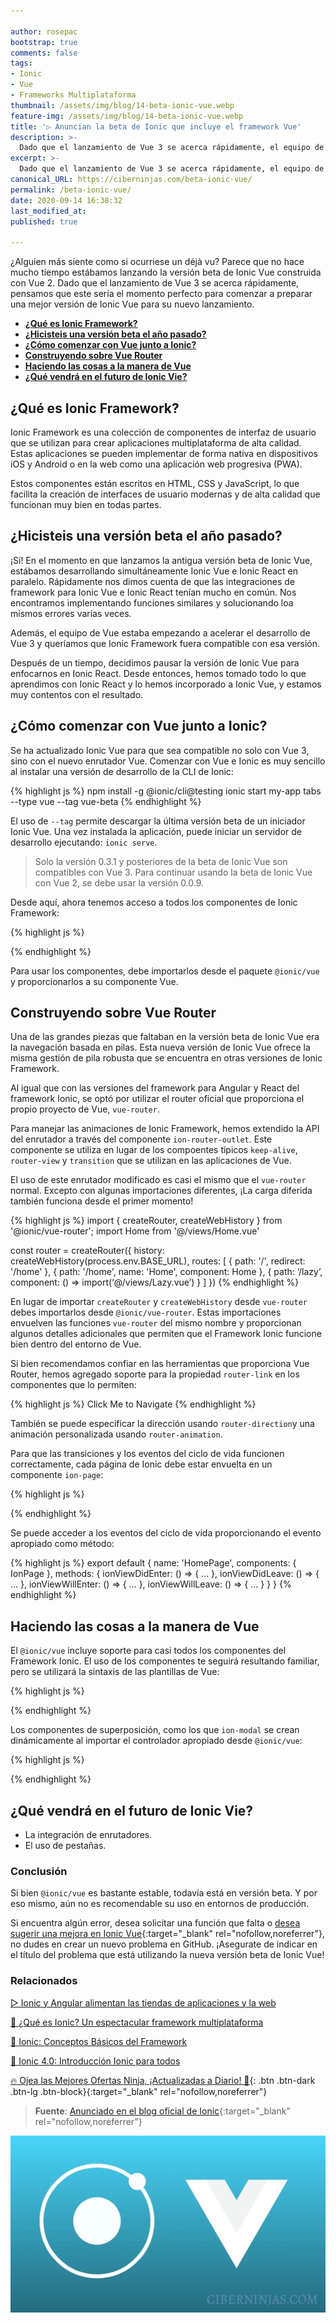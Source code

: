 ```yaml
---

author: rosepac
bootstrap: true
comments: false
tags:
- Ionic
- Vue
- Frameworks Multiplataforma
thumbnail: /assets/img/blog/14-beta-ionic-vue.webp
feature-img: /assets/img/blog/14-beta-ionic-vue.webp
title: '▷ Anuncian la beta de Ionic que incluye el framework Vue'
description: >-
  Dado que el lanzamiento de Vue 3 se acerca rápidamente, el equipo de Ionic que este sería el momento perfecto para comenzar a preparar Ionic Vue para su lanzamiento.
excerpt: >-
  Dado que el lanzamiento de Vue 3 se acerca rápidamente, el equipo de Ionic que este sería el momento perfecto para comenzar a preparar Ionic Vue para su lanzamiento.
canonical_URL: https://ciberninjas.com/beta-ionic-vue/
permalink: /beta-ionic-vue/
date: 2020-09-14 16:38:32
last_modified_at: 
published: true

---
```


¿Alguien más siente como si ocurriese un déjà vu? Parece que no hace mucho tiempo estábamos lanzando la versión beta de Ionic Vue construida con Vue 2. Dado que el lanzamiento de Vue 3 se acerca rápidamente, pensamos que este sería el momento perfecto para comenzar a preparar una mejor versión de Ionic Vue para su nuevo lanzamiento.

- [**¿Qué es Ionic Framework?**](#qué-es-ionic-framework)
- [**¿Hicisteis una versión beta el año pasado?**](#hicisteis-una-versión-beta-el-año-pasado)
- [**¿Cómo comenzar con Vue junto a Ionic?**](#cómo-comenzar-con-vue-junto-a-ionic)
- [**Construyendo sobre Vue Router**](#construyendo-sobre-vue-router)
- [**Haciendo las cosas a la manera de Vue**](#haciendo-las-cosas-a-la-manera-de-vue)
- [**¿Qué vendrá en el futuro de Ionic Vie?**](#qué-vendrá-en-el-futuro-de-ionic-vie)

## **¿Qué es Ionic Framework?**

Ionic Framework es una colección de componentes de interfaz de usuario que se utilizan para crear aplicaciones multiplataforma de alta calidad. Estas aplicaciones se pueden implementar de forma nativa en dispositivos iOS y Android o en la web como una aplicación web progresiva (PWA).

Estos componentes están escritos en HTML, CSS y JavaScript, lo que facilita la creación de interfaces de usuario modernas y de alta calidad que funcionan muy bien en todas partes.

## **¿Hicisteis una versión beta el año pasado?**

¡Sí! En el momento en que lanzamos la antigua versión beta de Ionic Vue, estábamos desarrollando simultáneamente Ionic Vue e Ionic React en paralelo. Rápidamente nos dimos cuenta de que las integraciones de framework para Ionic Vue e Ionic React tenían mucho en común. Nos encontramos implementando funciones similares y solucionando loa mismos errores varias veces.

Además, el equipo de Vue estaba empezando a acelerar el desarrollo de Vue 3 y queríamos que Ionic Framework fuera compatible con esa versión.

Después de un tiempo, decidimos pausar la versión de Ionic Vue para enfocarnos en Ionic React. Desde entonces, hemos tomado todo lo que aprendimos con Ionic React y lo hemos incorporado a Ionic Vue, y estamos muy contentos con el resultado.

## **¿Cómo comenzar con Vue junto a Ionic?**

Se ha actualizado Ionic Vue para que sea compatible no solo con Vue 3, sino con el nuevo enrutador Vue. Comenzar con Vue e Ionic es muy sencillo al instalar una versión de desarrollo de la CLI de Ionic:

{% highlight js %}
npm install -g @ionic/cli@testing
ionic start my-app tabs --type vue --tag vue-beta
{% endhighlight %}

El uso de `--tag` permite descargar la última versión beta de un iniciador Ionic Vue. Una vez instalada la aplicación, puede iniciar un servidor de desarrollo ejecutando: `ionic serve`.

> Solo la versión 0.3.1 y posteriores de la beta de Ionic Vue son compatibles con Vue 3. Para continuar usando la beta de Ionic Vue con Vue 2, se debe usar la versión 0.0.9.

Desde aquí, ahora tenemos acceso a todos los componentes de Ionic Framework:

{% highlight js %}
<template>
  <ion-page>
    <ion-header :translucent="true">
      <ion-toolbar>
        <ion-title>Hello Vue</ion-title>
      </ion-toolbar>
    </ion-header>

    <ion-content :fullscreen="true">
      <ion-header collapse="condense">
        <ion-toolbar>
          <ion-title size="large">Hello Vue</ion-title>
        </ion-toolbar>
      </ion-header>
    </ion-content>
  </ion-page>
</template>

<script>
import { IonContent, IonHeader, IonPage, IonTitle, IonToolbar, } from '@ionic/vue';
export default {
  name: 'HomePage',
  components: {
    IonContent,
    IonHeader,
    IonPage,
    IonTitle,
    IonToolbar,
  },
};
</script>
{% endhighlight %}

Para usar los componentes, debe importarlos desde el paquete `@ionic/vue` y proporcionarlos a su componente Vue.

## **Construyendo sobre Vue Router**

Una de las grandes piezas que faltaban en la versión beta de Ionic Vue era la navegación basada en pilas. Esta nueva versión de Ionic Vue ofrece la misma gestión de pila robusta que se encuentra en otras versiones de Ionic Framework.

Al igual que con las versiones del framework para Angular y React del framework Ionic, se optó por utilizar el router oficial que proporciona el propio proyecto de Vue, `vue-router`.

Para manejar las animaciones de Ionic Framework, hemos extendido la API del enrutador a través del componente `ion-router-outlet`. Este componente se utiliza en lugar de los compoentes típicos `keep-alive`, `router-view` y `transition` que se utilizan en las aplicaciones de Vue.

El uso de este enrutador modificado es casi el mismo que el `vue-router` normal. Excepto con algunas importaciones diferentes, ¡La carga diferida también funciona desde el primer momento!

{% highlight js %}
import { createRouter, createWebHistory } from '@ionic/vue-router';
import Home from '@/views/Home.vue'

const router = createRouter({
  history: createWebHistory(process.env.BASE_URL),
  routes: [
    {
      path: '/',
      redirect: '/home'
    },
    {
      path: '/home',
      name: 'Home',
      component: Home
    },
    {
      path: ‘/lazy’,
      component: () => import(‘@/views/Lazy.vue’)
    }
  ]
})
{% endhighlight %}

En lugar de importar `createRouter` y `createWebHistory` desde `vue-router` debes importarlos desde `@ionic/vue-router`. Estas importaciones envuelven las funciones `vue-router` del mismo nombre y proporcionan algunos detalles adicionales que permiten que el Framework Ionic funcione bien dentro del entorno de Vue.

Si bien recomendamos confiar en las herramientas que proporciona Vue Router, hemos agregado soporte para la propiedad `router-link` en los componentes que lo permiten:

{% highlight js %}
<ion-item router-link="/child-page">
  <ion-label>Click Me to Navigate</ion-label>
</ion-item>
{% endhighlight %}

También se puede especificar la dirección usando `router-direction`y una animación personalizada usando `router-animation`.

Para que las transiciones y los eventos del ciclo de vida funcionen correctamente, cada página de Ionic debe estar envuelta en un componente `ion-page`:

{% highlight js %}
<template>
  <ion-page> ... </ion-page>
</template>

<script>
import { IonPage } from '@ionic/vue';
export default { 
  name: 'HomePage', 
  components: { IonPage } 
};
</script>
{% endhighlight %}

Se puede acceder a los eventos del ciclo de vida proporcionando el evento apropiado como método:

{% highlight js %}
export default {
  name: 'HomePage',
  components: {
    IonPage
  },
  methods: {
    ionViewDidEnter: () => {
      ...
    },
    ionViewDidLeave: () => {
      ...
    },
    ionViewWillEnter: () => {
      ...
    },
    ionViewWillLeave: () => {
      ...
    }
  }
 }
{% endhighlight %}

## **Haciendo las cosas a la manera de Vue**

El `@ionic/vue` incluye soporte para casi todos los componentes del Framework Ionic. El uso de los componentes te seguirá resultando familiar, pero se utilizará la sintaxis de las plantillas de Vue:

{% highlight js %}
<template>
  <ion-input v-model="inputValueRef" @ionInput="onChange($event)"></ion-input>
  Value: { inputValueRef }
</template>

<script>
setup() {
  const inputValueRef = ref(‘’);
  return { inputValueRef };
}
</script>
{% endhighlight %}

Los componentes de superposición, como los que `ion-modal` se crean dinámicamente al importar el controlador apropiado desde `@ionic/vue`:

{% highlight js %}
<template>
  <ion-page>
    <ion-content>
      <ion-button @click="openModal()">Open Modal</ion-button>
    </ion-content>
  </ion-page>
</template>
<script>
import { IonButton, IonContent, IonPage, modalController } from '@ionic/vue';
import ModalExample from '@/components/Modal.vue';
export default {
  name: 'HomePage',
  components: { IonButton, IonContent, IonPage },
  setup() {
    const openModal = async () => {
      const modal = await modalController.create({
        component: ModalExample
      });
      await modal.present();
    }

    return { openModal }
  }
}
</script>
{% endhighlight %}

## **¿Qué vendrá en el futuro de Ionic Vie?**

- La integración de enrutadores.
- El uso de pestañas.

### **Conclusión** <!-- omit in toc -->

Si bien `@ionic/vue` es bastante estable, todavía está en versión beta. Y por eso mismo, aún no es recomendable su uso en entornos de producción.

Si encuentra algún error, desea solicitar una función que falta o [desea sugerir una mejora en Ionic Vue](https://github.com/ionic-team/ionic-framework/issues/new/choose){:target="_blank" rel="nofollow,noreferrer"}, no dudes en crear un nuevo problema en GitHub. ¡Asegurate de indicar en el título del problema que está utilizando la nueva versión beta de Ionic Vue!

### **Relacionados** <!-- omit in toc -->

[▷ Ionic y Angular alimentan las tiendas de aplicaciones y la web](https://ciberninjas.com/ionic-angular-alta-implementacion/)

[🚀 ¿Qué es Ionic? Un espectacular framework multiplataforma](https://ciberninjas.com/ionic-framework/)

[🚀 Ionic: Conceptos Básicos del Framework](https://ciberninjas.com/ionic-framework-concepto/)

[📰 Ionic 4.0: Introducción Ionic para todos](https://ciberninjas.com/ionic-4-0-introduccion-ionic-para-todos/)

[🔥 Ojea las Mejores Ofertas Ninja, ¡Actualizadas a Diario! 🎁](https://www.amazon.es/shop/cibercursos){: .btn .btn-dark .btn-lg .btn-block}{:target="_blank" rel="nofollow,noreferrer"}

> **Fuente**: [Anunciado en el blog oficial de Ionic](https://ionicframework.com/blog/announcing-the-new-ionic-vue-beta/ "Anunciado en el blog oficial de Ionic"){:target="_blank" rel="nofollow,noreferrer"}

![Anuncian la beta de Ionic que incluye el framework Vue](/assets/img/blog/14-beta-ionic-vue.webp "Anuncian la beta de Ionic que incluye el framework Vue")